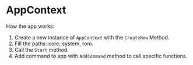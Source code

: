 # AppContext

How the app works:

1. Create a new instance of `AppContext` with the `CreateNew` Method.
2. Fill the paths: core, system, rom.
3. Call the `Start` method.
4. Add command to app with `AddCommand` method to call specific functions.
